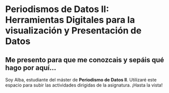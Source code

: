 # Periodismos de Datos II: Herramientas Digitales para la visualización y Presentación de Datos
## Me presento para que me conozcais y sepáis qué hago por aquí...

Soy Alba, estudiante del máster de **Periodismo de Datos II**. Utilizaré este espacio para subir las actividades dirigidas de la asignatura. ¡Hasta la vista!
